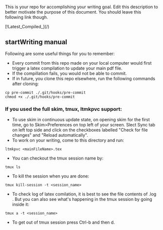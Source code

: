 # <repoName>

This is your repo for accomplishing your writing goal. Edit this description
to better motivate the purpose of this document. You should leave this following link though.

[!Latest_Compiled_<category>](<baseURL>/<outputFileName>)

## startWriting manual

Following are some useful things for you to remember:
* Every commit from this repo made on your local computer would first trigger a latex compilation to update your main pdf file.
* If the compillation fails, you would not be able to commit.
* If in future, you clone this repo elsewhere, run the following commands after cloning:
```
cp pre-commit ./.git/hooks/pre-commit
chmod +x ./.git/hooks/pre-commit
```
### If you used the full skim, tmux, ltmkpvc support:

* To use skim in continuous update state, on opening skim for the first time, go to Skim>Preferences on top left of your screen. Slect Sync tab on left top side and click on the checkboxes labelled "Check for file changes" and "Reload automatically".
* To work on your writing, come to this directory and run:
```
ltmkpvc <mainFileName>.tex
```
* You can checkout the tmux session name by:
```
tmux ls
```
* To kill the session when you are done:
```
tmux kill-session -t <session_name>
```
* To check log of latex comilation, it is best to see the file contents of <mainFileName>.log . But you can also see what's happening in the tmux session by going inside it:
```
tmux a -t <session_name>
```
* To get out of tmux session press Ctrl-b and then d.
